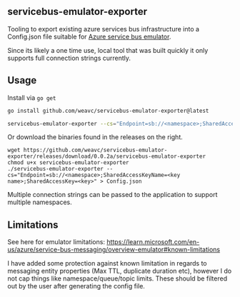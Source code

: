 
## servicebus-emulator-exporter

Tooling to export existing azure services bus infrastructure into a Config.json file suitable for [Azure service bus emulator](https://learn.microsoft.com/en-us/azure/service-bus-messaging/overview-emulator).

Since its likely a one time use, local tool that was built quickly it only supports full connection strings currently.

## Usage

Install via `go get`
```bash
go install github.com/weavc/servicebus-emulator-exporter@latest
```

```bash
servicebus-emulator-exporter --cs="Endpoint=sb://<namespace>;SharedAccessKeyName=<key name>;SharedAccessKey=<key>" > Config.json
```

Or download the binaries found in the releases on the right.
```
wget https://github.com/weavc/servicebus-emulator-exporter/releases/download/0.0.2a/servicebus-emulator-exporter
chmod u+x servicebus-emulator-exporter
./servicebus-emulator-exporter --cs="Endpoint=sb://<namespace>;SharedAccessKeyName=<key name>;SharedAccessKey=<key>" > Config.json
```

Multiple connection strings can be passed to the application to support multiple namespaces.

## Limitations
See here for emulator limitations: https://learn.microsoft.com/en-us/azure/service-bus-messaging/overview-emulator#known-limitations

I have added some protection against known limitation in regards to messaging entity properties (Max TTL, duplicate duration etc), however I do not cap things like namespace/queue/topic limits. These should be filtered out by the user after generating the config file.

